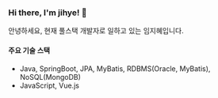 ### Hi there, I'm jihye! 👋

안녕하세요, 현재 풀스택 개발자로 일하고 있는 임지혜입니다.

#### 주요 기술 스택
- Java, SpringBoot, JPA, MyBatis, RDBMS(Oracle, MyBatis), NoSQL(MongoDB)
- JavaScript, Vue.js



<!--
**jyebe9034/jyebe9034** is a ✨ _special_ ✨ repository because its `README.md` (this file) appears on your GitHub profile.

Here are some ideas to get you started:


Hi, I'm jihye, a passionate self-taught backend web developer from Korea.

- 🔭 I’m currently working on ...
- 🌱 I’m currently learning ...
- 👯 I’m looking to collaborate on ...
- 🤔 I’m looking for help with ...
- 💬 Ask me about ...
- 📫 How to reach me: ...
- 😄 Pronouns: ...
- ⚡ Fun fact: ...
-->
